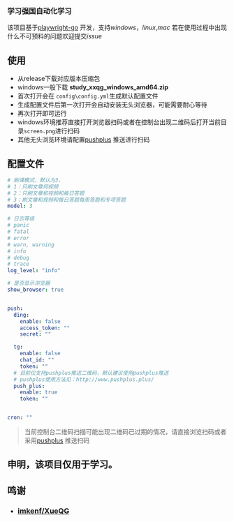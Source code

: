 ### 学习强国自动化学习


该项目基于[playwright-go](https://github.com/mxschmitt/playwright-go) 开发，支持*windows*，*linux*,*mac*
若在使用过程中出现什么不可预料的问题欢迎提交*issue*


## 使用

+ 从release下载对应版本压缩包
+ windows一般下载 **study_xxqg_windows_amd64.zip**
+ 首次打开会在 ```config\config.yml```生成默认配置文件
+ 生成配置文件后第一次打开会自动安装无头浏览器，可能需要耐心等待
+ 再次打开即可运行
+ windows环境推荐直接打开浏览器扫码或者在控制台出现二维码后打开当前目录```screen.png```进行扫码
+ 其他无头浏览环境请配置[pushplus](http://www.pushplus.plus/) 推送进行扫码

## 配置文件
```yaml
# 刷课模式，默认为3，
# 1：只刷文章何视频
# 2：只刷文章和视频和每日答题
# 3：刷文章和视频和每日答题每周答题和专项答题
model: 3

# 日志等级
# panic
# fatal
# error
# warn, warning
# info
# debug
# trace
log_level: "info"

# 是否显示浏览器
show_browser: true


push:
  ding:
    enable: false
    access_token: ""
    secret: ""

  tg:
    enable: false
    chat_id: ""
    token: ""
  # 目前仅支持pushplus推送二维码，默认建议使用pushplus推送
  # pushplus使用方法见：http://www.pushplus.plus/
  push_plus:
    enable: true
    token: ""


cron: ""
```
> 当前控制台二维码扫描可能出现二维码已过期的情况，请直接浏览扫码或者采用[pushplus](http://www.pushplus.plus/) 推送扫码

##  申明，该项目仅用于学习。

## 鸣谢

+ ### [imkenf/XueQG](https://github.com/imkenf/XueQG)